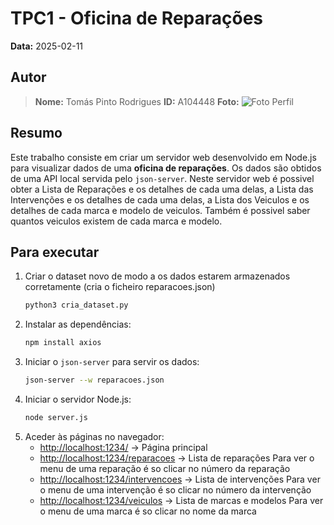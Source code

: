 # TPC1 - Oficina de Reparações

**Data:** 2025-02-11

## Autor

> **Nome:** Tomás Pinto Rodrigues
> **ID:** A104448
> **Foto:**
>![Foto Perfil](https://github.com/user-attachments/assets/575cd72e-b849-4e66-a39b-5c8552c4e80e)

## Resumo
Este trabalho consiste em criar um servidor web desenvolvido em Node.js para visualizar dados de uma **oficina de reparações**. Os dados são obtidos de uma API local servida pelo `json-server`.
Neste servidor web é possivel obter a Lista de Reparações e os detalhes de cada uma delas, a Lista das Intervenções e os detalhes de cada uma delas, a Lista dos Veiculos e os detalhes de cada marca e modelo de veiculos. Também é possivel saber quantos veiculos existem de cada marca e modelo.

## Para executar
1. Criar o dataset novo de modo a os dados estarem armazenados corretamente (cria o ficheiro reparacoes.json)
   ```sh
   python3 cria_dataset.py
   ```
2. Instalar as dependências:
   ```sh
   npm install axios
   ```
3. Iniciar o `json-server` para servir os dados:
   ```sh
   json-server --w reparacoes.json
   ```
4. Iniciar o servidor Node.js:
   ```sh
   node server.js
   ```
5. Aceder às páginas no navegador:
   - [http://localhost:1234/](http://localhost:1234/) → Página principal
   - [http://localhost:1234/reparacoes](http://localhost:1234/reparacoes) → Lista de reparações
      Para ver o menu de uma reparação é so clicar no número da reparação
   - [http://localhost:1234/intervencoes](http://localhost:1234/intervencoes) → Lista de intervenções
      Para ver o menu de uma intervenção é so clicar no número da intervenção
   - [http://localhost:1234/veiculos](http://localhost:1234/veiculos) → Lista de marcas e modelos 
      Para ver o menu de uma marca é so clicar no nome da marca
